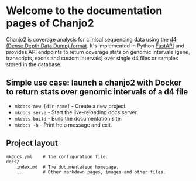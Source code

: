 # Welcome to the documentation pages of Chanjo2

Chanjo2 is coverage analysis for clinical sequencing data using the [d4 (Dense Depth Data Dump) format][d4-github]. 
It's implemented in Python [FastAPI][fastapi] and provides API endpoints to return coverage stats on genomic intervals (gene, transcripts, exons and custom intervals) over 
single d4 files or samples stored in the database.


## Simple use case: launch a chanjo2 with Docker to return stats over genomic intervals of a d4 file




* `mkdocs new [dir-name]` - Create a new project.
* `mkdocs serve` - Start the live-reloading docs server.
* `mkdocs build` - Build the documentation site.
* `mkdocs -h` - Print help message and exit.

## Project layout

    mkdocs.yml    # The configuration file.
    docs/
        index.md  # The documentation homepage.
        ...       # Other markdown pages, images and other files.


[fastapi]: https://fastapi.tiangolo.com/
[d4-github]: https://github.com/38/d4-format